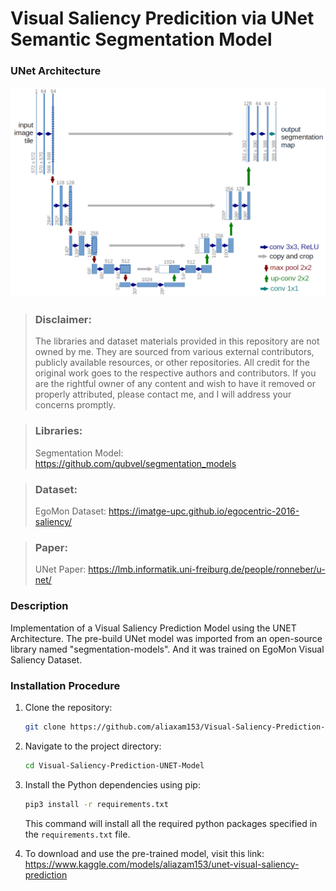 # Visual Saliency Predicition via UNet Semantic Segmentation Model
### UNet Architecture
![alt text](.misc/UNet_Model.png)

> ### Disclaimer:
>
> The libraries and dataset materials provided in this repository are not owned by me. They are sourced from various external contributors, publicly available resources, or other repositories. All credit for the original
> work goes to the respective authors and contributors.
> If you are the rightful owner of any content and wish to have it removed or properly attributed, please contact me, and I will address your concerns promptly.

> ### Libraries:
> Segmentation Model: https://github.com/qubvel/segmentation_models

> ### Dataset:
> EgoMon Dataset: https://imatge-upc.github.io/egocentric-2016-saliency/

> ### Paper:
> UNet Paper: https://lmb.informatik.uni-freiburg.de/people/ronneber/u-net/


### Description

Implementation of a Visual Saliency Prediction Model using the UNET Architecture. The pre-build UNet model was imported from an open-source library named "segmentation-models". And it was trained on EgoMon Visual Saliency Dataset.

### Installation Procedure

1. Clone the repository:

    ```bash
    git clone https://github.com/aliaxam153/Visual-Saliency-Prediction-UNET-Model.git
    ```

2. Navigate to the project directory:

    ```bash
    cd Visual-Saliency-Prediction-UNET-Model
    ```

3. Install the Python dependencies using pip:

    ```bash
    pip3 install -r requirements.txt
    ```

    This command will install all the required python packages specified in the `requirements.txt` file.
4. To download and use the pre-trained model, visit this link: https://www.kaggle.com/models/aliazam153/unet-visual-saliency-prediction

